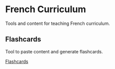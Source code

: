 # French Curriculum

Tools and content for teaching French curriculum.

## Flashcards

Tool to paste content and generate flashcards.

[Flashcards](/flashcards/index.html)
